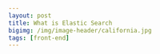 ```yaml
---
layout: post
title: What is Elastic Search
bigimg: /img/image-header/california.jpg
tags: [front-end]
---
```




